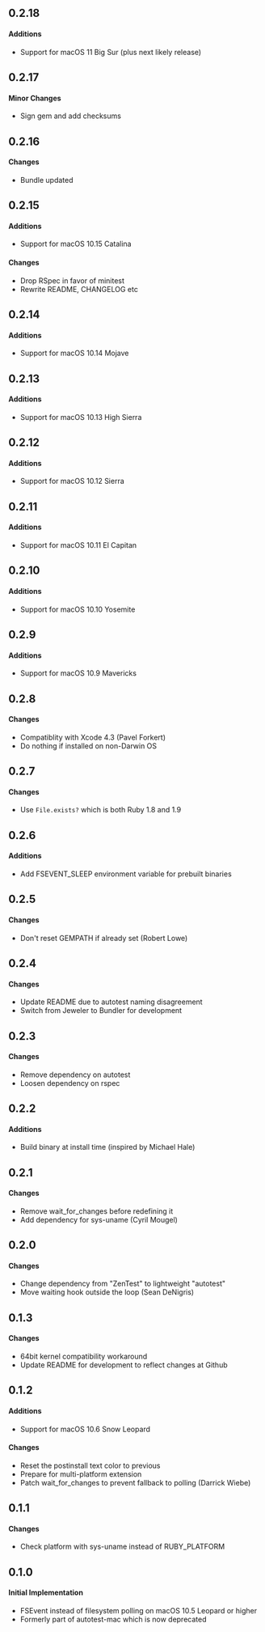 ## 0.2.18

#### Additions
* Support for macOS 11 Big Sur (plus next likely release)

## 0.2.17

#### Minor Changes
* Sign gem and add checksums

## 0.2.16

#### Changes
* Bundle updated

## 0.2.15

#### Additions
* Support for macOS 10.15 Catalina

#### Changes
* Drop RSpec in favor of minitest
* Rewrite README, CHANGELOG etc

## 0.2.14

#### Additions
* Support for macOS 10.14 Mojave

## 0.2.13

#### Additions
* Support for macOS 10.13 High Sierra

## 0.2.12

#### Additions
* Support for macOS 10.12 Sierra

## 0.2.11

#### Additions
* Support for macOS 10.11 El Capitan

## 0.2.10

#### Additions
* Support for macOS 10.10 Yosemite

## 0.2.9

#### Additions
* Support for macOS 10.9 Mavericks

## 0.2.8

#### Changes
* Compatiblity with Xcode 4.3 (Pavel Forkert)
* Do nothing if installed on non-Darwin OS

## 0.2.7

#### Changes
* Use `File.exists?` which is both Ruby 1.8 and 1.9

## 0.2.6

#### Additions
* Add FSEVENT_SLEEP environment variable for prebuilt binaries

## 0.2.5

#### Changes
* Don't reset GEMPATH if already set (Robert Lowe)

## 0.2.4

#### Changes
* Update README due to autotest naming disagreement
* Switch from Jeweler to Bundler for development

## 0.2.3

#### Changes
* Remove dependency on autotest
* Loosen dependency on rspec

## 0.2.2

#### Additions
* Build binary at install time (inspired by Michael Hale)

## 0.2.1

#### Changes
* Remove wait_for_changes before redefining it
* Add dependency for sys-uname (Cyril Mougel)

## 0.2.0

#### Changes
* Change dependency from "ZenTest" to lightweight "autotest"
* Move waiting hook outside the loop (Sean DeNigris)

## 0.1.3

#### Changes
* 64bit kernel compatibility workaround
* Update README for development to reflect changes at Github

## 0.1.2

#### Additions
* Support for macOS 10.6 Snow Leopard

#### Changes
* Reset the postinstall text color to previous
* Prepare for multi-platform extension
* Patch wait_for_changes to prevent fallback to polling (Darrick Wiebe)

## 0.1.1

#### Changes
* Check platform with sys-uname instead of RUBY_PLATFORM

## 0.1.0

#### Initial Implementation
* FSEvent instead of filesystem polling on macOS 10.5 Leopard or higher
* Formerly part of autotest-mac which is now deprecated
